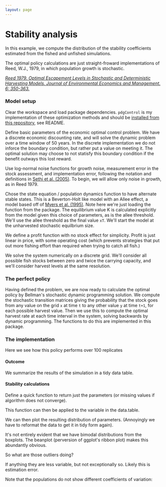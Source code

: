 ```yaml
---
layout: page
---
```


<!--begin.rcode setup, echo=FALSE 
render_gfm()  
opts_knit$set(upload = TRUE)   
require(socialR)
options(flickrOptions=list(
  description="https://github.com/cboettig/pdg_control/blob/master/inst/examples/policycost.md",
  tags="stochpop, pdg_control"))
opts_knit$set(upload.fun = flickr.url)
end.rcode-->

<!--roptions dev="png", fig.width=7, fig.height=5, tidy=FALSE, warning=FALSE, message=FALSE, comment=NA, external=TRUE, cache=FALSE, cache.path="ppii/"-->

# Stability analysis
In this example, we compute the distribution of the stability coefficients estimated from the fished and unfished simulations. 

The optimal policy calculations are just straight-froward implementations of Reed, W.J., 1979, in which population growth is stochastic.

[*Reed 1979.  Optimal Escapement Levels in Stochastic and Deterministic Harvesting Models. Journal of Environmental Economics and Management. 6: 350-363.*]()



### Model setup 
Clear the workspace and load package dependencies. `pdgControl` is my implementation of these optimization methods and should be [installed from this repository](https://github.com/cboettig/pdg_control), see README. 
<!--begin.rcode libraries_, echo=FALSE
rm(list=ls())   
require(pdgControl)
require(reshape2)
require(ggplot2)
require(data.table)
end.rcode-->

Define basic parameters of the economic optimal control problem.   We have a discrete economic discounting rate, and will solve the dynamic problem over a time window of 50 years.  In the discrete implementation we do not inforce the boundary condition, but rather put a value on meeting it.  The optimal solution may choose to not statisfy this boundary condition if the benefit outways this lost reward. 
<!--begin.rcode parameters_
delta <- 0.1      # economic discounting rate
OptTime <- 50     # stopping time
reward <- 1       # bonus for satisfying the boundary condition
end.rcode-->

Use log-normal noise functions for growth noise, measurement error in the stock assessment, and implementation error, following the notation and definitions in [Sethi et al. (2005)](http://dx.doi.org/10.1016/j.jeem.2004.11.005).  To begin, we will allow only noise in growth, as in Reed 1979. 

<!--begin.rcode noise_dists_
sigma_g <- 0.2    # Noise in population growth
sigma_m <- 0.     # noise in stock assessment measurement
sigma_i <- 0.     # noise in implementation of the quota
z_g <- function() rlnorm(1,  0, sigma_g) # mean 1
z_m <- function() rlnorm(1,  0, sigma_m) # mean 1
z_i <- function() rlnorm(1,  0, sigma_i) # mean 1
end.rcode-->

Chose the state equation / population dynamics function to have alternate stable states.  This is a Beverton-Holt like model with an Allee effect, a model based off of [Myers et al. (1995)](http://dx.doi.org/10.1126/science.269.5227.1106).  Note here we're just loading the function from the package.  The equilibrium value K is calculated explicitly from the model given this choice of parameters, as is the allee threshold.  We'll use the allee threshold as the final value `xT`. We'll start the model at the unharvested stochastic equilbrium size. 
<!--begin.rcode Myer
f <- Myer_harvest
pars <- c(1, 2, 6) 
p <- pars # shorthand 
K <- p[1] * p[3] / 2 + sqrt( (p[1] * p[3]) ^ 2 - 4 * p[3] ) / 2
xT <- p[1] * p[3] / 2 - sqrt( (p[1] * p[3]) ^ 2 - 4 * p[3] ) / 2 # allee threshold
x0 <- K - sigma_g ^ 2 / 2 
end.rcode-->


We define a profit function with no stock effect for simplicity.  Profit is just linear in price, with some operating cost (which prevents strategies that put out more fishing effort than required when trying to catch all fish.)
<!--begin.rcode profit_fn
profit <- profit_harvest(price_fish = 1, 
                         cost_stock_effect = 0,
                         operating_cost = 0.1)
end.rcode-->

We solve the system numerically on a discrete grid. We'll consider all possible fish stocks between zero and twice the carrying capacity, and we'll consider harvest levels at the same resolution. 
<!--begin.rcode grid
gridsize <- 100   # gridsize (discretized population)
x_grid <- seq(0, 2 * K, length = gridsize)  
h_grid <- x_grid  
end.rcode-->


### The perfect policy 
Having defined the problem, we are now ready to calculate the optimal policy by Bellman's stochastic dynamic programming solution.  We compute the stochastic transition matrices giving the probability that the stock goes from any value on the grid `x` at time `t` to any other value `y` at time `t+1`, for each possible harvest value.  Then we use this to compute the optimal harvest rate at each time interval in the system, solving backwards by dynamic programming.  The functions to do this are implemented in this package.
<!--begin.rcode precuationary 
SDP_Mat <- determine_SDP_matrix(f, pars, x_grid, h_grid, sigma_g )
opt <- find_dp_optim(SDP_Mat, x_grid, h_grid, OptTime, xT, 
                     profit, delta, reward=reward)
end.rcode-->

### The implementation
Here we see how this policy performs over 100 replicates
<!--begin.rcode simulate_edited
sims <- lapply(1:100, function(i){
  ForwardSimulate(f, pars, x_grid, h_grid, x0, opt$D, z_g, z_m, z_i)
})
end.rcode-->

#### Outcome 
We summarize the results of the simulation in a tidy data table.
<!--begin.rcode tidy_
dat <- melt(sims, id=names(sims[[1]]))  
dt <- data.table(dat)
setnames(dt, "L1", "reps") # names are nice

crashed <- dt[time==as.integer(OptTime-1), fishstock < xT, by=reps]
setkey(dt, reps)
setkey(crashed, reps)
dt <- dt[crashed]
setnames(dt, "V1", "crashed")
end.rcode-->

<!--begin.rcode raw
p1 <- ggplot(dt) + geom_abline(intercept=opt$S, slope = 0) + 
  geom_abline(intercept=xT, slope = 0, lty=2) 
p1 + geom_line(aes(time, fishstock, group = reps), alpha = 0.2, col="darkblue") + 
 geom_line(aes(time, unharvested, group = reps), alpha = 0.2, col="lightblue")  
end.rcode-->


#### Stability calculations

Define a quick function to return just the parameters (or missing values if algorithm does not converge). 
<!--begin.rcode earlywarning
require(earlywarning)
stability <- function(x){
  n <- length(x)
  x <- x[1:(n-2)]
  fit <- stability_model(x, "OU")
  if(fit$convergence)
    out <- as.list(fit$pars)
  else
    out <- as.list(rep(NA, length(fig$pars)))
  out
}
end.rcode-->

This function can then be applied to the variable in the data.table. 
<!--begin.rcode
fished = dt[!crashed, stability(fishstock), by=reps]
unfished = dt[!crashed, stability(unharvested), by=reps]
end.rcode-->

We can then plot the resulting distribution of parameters. (Annoyingly we have to reformat the data to get it in tidy form again).
<!--begin.rcode
# tidy format, columns are variables: rep, variable, value, type
unfished_d <- melt(data.frame(cbind(unfished, type="unfished")), id=c("reps", "type"))
fished_d <- melt(data.frame(cbind(fished, type="fished")), id=c("reps", "type"))
dat <- rbind(fished_d,unfished_d)
ggplot(dat) + geom_boxplot(aes(variable, value, fill=type)) 

ggplot(dat, aes(value, variable)) + geom_ribbon(aes(ymax = ..density.., ymin=-..density..),  stat="density") + facet_grid(variable ~ type, as.table=FALSE, scales="free_y") 
end.rcode-->
It's not entirely evident that we have bimodal distributions from the boxplots. The beanplot (perversion of ggplot's ribbon plot)  makes this abundantly obvious. 

So what are those outliers doing?
<!--begin.rcode
weirdos <- fished$reps[fished$Ro>10]
ggplot(subset(dt, !(reps %in% weirdos) )) +
  geom_line(aes(time, fishstock, group=reps), alpha=.7) +
  geom_line(dat=subset(dt, (reps %in% weirdos)),
            aes(time, fishstock, group=reps), col="purple", alpha=.4)
end.rcode-->
If anything they are less variable, but not exceptionally so.  Likely this is estimation error. 
<!--begin.rcode
mean(dt[reps %in% weirdos,var(fishstock), by="reps"]$V1)
mean(dt[!(reps %in% weirdos),var(fishstock), by="reps"]$V1)
end.rcode-->

Note that the populations do not show different coefficients of variation:
<!--begin.rcode
f1 <- dt[,var(fishstock)/mean(fishstock), by=reps]$V1
f2 <- dt[,var(unharvested)/mean(unharvested), by=reps]$V1
mean(f2)
mean(f1)
end.rcode-->



